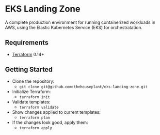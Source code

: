 # EKS Landing Zone

A complete production environment for running containerized workloads in AWS, using the Elastic Kubernetes Service (EKS) for orchestratation. 

## Requirements

- [Terraform](https://terraform.io) 0.14+

## Getting Started

- Clone the repository:
  - `git clone git@github.com:thehouseplant/eks-landing-zone.git`
- Initialize Terraform:
  - `terraform init`
- Validate templates:
  - `terraform validate`
- Show changes applied to current templates:
  - `terraform plan`
- If the changes look good, apply them:
  - `terraform apply`
